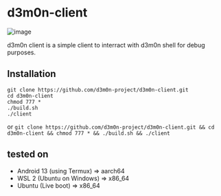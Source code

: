 # d3m0n-client
![image](https://github.com/d3m0n-project/d3m0n-client/assets/71982379/0faa22c0-74d8-4388-8b4e-f4ff8c04e6e6)



d3m0n client is a simple client to interract with d3m0n shell for debug purposes.

## Installation
```
git clone https://github.com/d3m0n-project/d3m0n-client.git
cd d3m0n-client
chmod 777 *
./build.sh
./client   
```
or
`git clone https://github.com/d3m0n-project/d3m0n-client.git && cd d3m0n-client && chmod 777 * && ./build.sh && ./client`

## tested on 
- Android 13 (using Termux) => aarch64
- WSL 2 (Ubuntu on Windows) => x86_64
- Ubuntu (Live boot)        => x86_64
          
